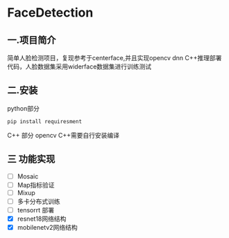 # FaceDetection
## 一.项目简介
简单人脸检测项目，复现参考于centerface,并且实现opencv dnn C++推理部署代码，人脸数据集采用widerface数据集进行训练测试
## 二.安装
python部分  

``
pip install requiresment
``

C++ 部分  opencv C++需要自行安装编译

## 三 功能实现
- [ ] Mosaic
- [ ] Map指标验证
- [ ] Mixup
- [ ] 多卡分布式训练
- [ ] tensorrt 部署
- [x] resnet18网络结构
- [x] mobilenetv2网络结构
